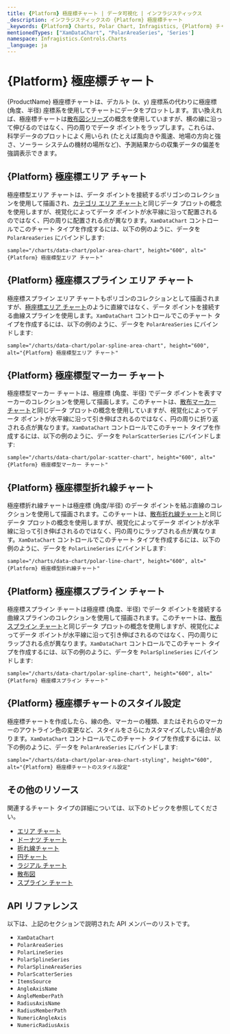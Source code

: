 ```yaml
---
title: {Platform} 極座標チャート | データ可視化 | インフラジスティックス
_description: インフラジスティックスの {Platform} 極座標チャート
_keywords: {Platform} Charts, Polar Chart, Infragistics, {Platform} チャート, 極座標チャート, インフラジスティックス
mentionedTypes: ["XamDataChart", "PolarAreaSeries", 'Series']
namespace: Infragistics.Controls.Charts
_language: ja
---
```

# {Platform} 極座標チャート

{ProductName} 極座標チャートは、デカルト (x、y) 座標系の代わりに極座標 (角度、半径) 座標系を使用してチャートにデータをプロットします。言い換えれば、極座標チャートは[散布図シリーズ](scatter-chart.md)の概念を使用していますが、横の線に沿って伸びるのではなく、円の周りでデータ ポイントをラップします。これらは、科学データのプロットによく用いられ (たとえば風向きや風速、地場の方向と強さ、ソーラー システムの機材の場所など)、予測結果からの収集データの偏差を強調表示できます。

## {Platform} 極座標エリア チャート

極座標型エリア チャートは、データ ポイントを接続するポリゴンのコレクションを使用して描画され、[カテゴリ エリア チャート](area-chart.md#{Platform}-エリア-チャートの例)と同じデータ プロットの概念を使用しますが、視覚化によってデータ ポイントが水平線に沿って配置されるのではなく、円の周りに配置される点が異なります。`XamDataChart` コントロールでこのチャート タイプを作成するには、以下の例のように、データを `PolarAreaSeries` にバインドします:

`sample="/charts/data-chart/polar-area-chart", height="600", alt="{Platform} 極座標型エリア チャート"`



<div class="divider--half"></div>

## {Platform} 極座標スプライン エリア チャート

極座標スプライン エリア チャートもポリゴンのコレクションとして描画されますが、[極座標エリア チャート](polar-chart.md#{Platform}-極座標エリア-チャート)のように直線ではなく、データ ポイントを接続する曲線スプラインを使用します。`XamDataChart` コントロールでこのチャート タイプを作成するには、以下の例のように、データを `PolarAreaSeries` にバインドします:

`sample="/charts/data-chart/polar-spline-area-chart", height="600", alt="{Platform} 極座標型エリア チャート"`



<div class="divider--half"></div>

## {Platform} 極座標型マーカー チャート

極座標型マーカー チャートは、極座標 (角度、半径) でデータ ポイントを表すマーカーのコレクションを使用して描画します。このチャートは、[散布マーカー チャート](scatter-chart.md#{Platform}-散布マーカー-チャート)と同じデータ プロットの概念を使用していますが、視覚化によってデータ ポイントが水平線に沿って引き伸ばされるのではなく、円の周りに折り返される点が異なります。`XamDataChart` コントロールでこのチャート タイプを作成するには、以下の例のように、データを `PolarScatterSeries` にバインドします:

`sample="/charts/data-chart/polar-scatter-chart", height="600", alt="{Platform} 極座標型マーカー チャート"`



<div class="divider--half"></div>

## {Platform} 極座標型折れ線チャート

極座標折れ線チャートは極座標 (角度/半径) のデータ ポイントを結ぶ直線のコレクションを使用して描画されます。このチャートは、[散布折れ線チャート](scatter-chart.md#{Platform}-散布折れ線チャート)と同じデータ プロットの概念を使用しますが、視覚化によってデータ ポイントが水平線に沿って引き伸ばされるのではなく、円の周りにラップされる点が異なります。`XamDataChart` コントロールでこのチャート タイプを作成するには、以下の例のように、データを `PolarLineSeries` にバインドします:

`sample="/charts/data-chart/polar-line-chart", height="600", alt="{Platform} 極座標型折れ線チャート"`



<div class="divider--half"></div>

## {Platform} 極座標スプライン チャート

極座標スプライン チャートは極座標 (角度、半径) でデータ ポイントを接続する曲線スプラインのコレクションを使用して描画されます。このチャートは、[散布スプライン チャート](scatter-chart.md#{Platform}-散布スプライン-チャート)と同じデータ プロットの概念を使用しますが、視覚化によってデータ ポイントが水平線に沿って引き伸ばされるのではなく、円の周りにラップされる点が異なります。`XamDataChart` コントロールでこのチャート タイプを作成するには、以下の例のように、データを `PolarSplineSeries` にバインドします:

`sample="/charts/data-chart/polar-spline-chart", height="600", alt="{Platform} 極座標スプライン チャート"`



<div class="divider--half"></div>

## {Platform} 極座標チャートのスタイル設定

極座標チャートを作成したら、線の色、マーカーの種類、またはそれらのマーカーのアウトライン色の変更など、スタイルをさらにカスタマイズしたい場合があります。`XamDataChart` コントロールでこのチャート タイプを作成するには、以下の例のように、データを `PolarAreaSeries` にバインドします:

`sample="/charts/data-chart/polar-area-chart-styling", height="600", alt="{Platform} 極座標チャートのスタイル設定"`



<div class="divider--half"></div>

## その他のリソース

関連するチャート タイプの詳細については、以下のトピックを参照してください。

- [エリア チャート](area-chart.md)
- [ドーナツ チャート](Donut-chart.md)
- [折れ線チャート](line-chart.md)
- [円チャート](Pie-chart.md)
- [ラジアル チャート](radial-chart.md)
- [散布図](scatter-chart.md)
- [スプライン チャート](spline-chart.md)

## API リファレンス

以下は、上記のセクションで説明された API メンバーのリストです。

- `XamDataChart`
- `PolarAreaSeries`
- `PolarLineSeries`
- `PolarSplineSeries`
- `PolarSplineAreaSeries`
- `PolarScatterSeries`
- `ItemsSource`
- `AngleAxisName`
- `AngleMemberPath`
- `RadiusAxisName`
- `RadiusMemberPath`
- `NumericAngleAxis`
- `NumericRadiusAxis`


